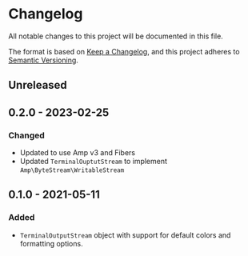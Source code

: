 # Changelog

All notable changes to this project will be documented in this file.

The format is based on [Keep a Changelog](https://keepachangelog.com/en/1.0.0/),
and this project adheres to [Semantic Versioning](https://semver.org/spec/v2.0.0.html).

## Unreleased

## 0.2.0 - 2023-02-25

### Changed

- Updated to use Amp v3 and Fibers
- Updated `TerminalOuptutStream` to implement `Amp\ByteStream\WritableStream`

## 0.1.0 - 2021-05-11

### Added

- `TerminalOutputStream` object with support for default colors and formatting options.